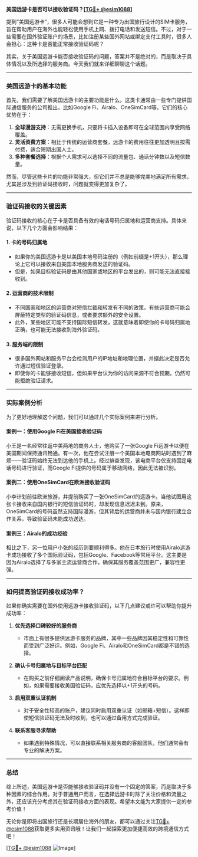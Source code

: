 **美国远游卡是否可以接收验证码？[[TG💪+ @esim1088](https://t.me/s/esim1088)]**

提到“美国远游卡”，很多人可能会想到它是一种专为出国旅行设计的SIM卡服务，旨在帮助用户在海外也能轻松使用手机上网、拨打电话和发送短信。不过，对于一些需要在国外验证账户的场景，比如注册某些国外网站或绑定支付工具时，很多人会担心：这种卡是否能正常接收验证码呢？

其实，关于美国远游卡能否接收验证码的问题，答案并不是绝对的，而是取决于具体情况以及所选择的服务商。今天我们就来详细聊聊这个话题。

---

### 美国远游卡的基本功能

首先，我们需要了解美国远游卡的主要功能是什么。这类卡通常由一些专门提供国际通信服务的公司推出，比如Google Fi、Airalo、OneSimCard等。它们的核心优势在于：

1. **全球漫游支持**：无需更换手机，只要将卡插入设备即可在全球范围内享受网络覆盖。
2. **灵活资费方案**：相比于传统的运营商套餐，远游卡的费用往往更加透明且按需付费，适合短期出国人士。
3. **多种套餐选择**：根据个人需求可以选择不同的流量包、通话分钟数以及短信数量。

然而，尽管这些卡片的功能非常强大，但它们并不总是能够完美地满足所有需求。尤其是涉及到验证码接收时，问题就变得更加复杂了。

---

### 验证码接收的关键因素

验证码接收的核心在于卡是否具备有效的电话号码归属地和运营商支持。具体来说，以下几个方面会影响结果：

#### 1. **卡的号码归属地**
   - 如果你的美国远游卡是以美国本地号码注册的（例如前缀是+1开头），那么理论上它可以接收来自美国本地服务商发送的验证码。
   - 但是，如果目标验证码是由其他国家或地区的平台发出的，则可能无法直接接收到。

#### 2. **运营商的技术限制**
   - 不同国家和地区的运营商对短信拦截和转发有不同的政策。有些运营商可能会屏蔽特定类型的验证码信息，或者要求额外的安全设置。
   - 此外，某些地区可能不支持国际短信转发，这就意味着即使你的卡号码归属地正确，也可能无法接收到海外验证码。

#### 3. **服务端的限制**
   - 很多国外网站和服务平台会检测用户的IP地址和地理位置，并据此决定是否允许通过短信验证登录。
   - 即使你的卡能够接收短信，但如果平台认为你的访问来源不符合预期，仍然可能拒绝验证请求。

---

### 实际案例分析

为了更好地理解这个问题，我们可以通过几个实际案例来进行分析。

#### 案例一：使用Google Fi在美国接收验证码
小王是一名经常往返中美两地的商务人士，他购买了一张Google Fi远游卡以便在美国期间保持通讯畅通。有一次，他在尝试注册一个美国本地电商网站时遇到了麻烦——验证码始终无法到达他的手机上。经过排查发现，该电商平台仅支持固定电话号码进行验证，而Google Fi提供的号码属于移动网络，因此无法被识别。

#### 案例二：使用OneSimCard在欧洲接收验证码
小李计划前往欧洲旅游，并提前购买了一张OneSimCard的远游卡。当他试图用这张卡接收来自国内银行的短信验证码时，却发现信息迟迟未到。原来，OneSimCard的号码虽然支持国际漫游，但其背后的运营商并未与国内银行建立合作关系，导致验证码未能成功送达。

#### 案例三：Airalo的成功经验
相比之下，另一位用户小张的经历则要顺利得多。他在日本旅行时使用Airalo远游卡成功接收了多个国际验证码，包括Google、Facebook等常用平台。这主要是因为Airalo选择了与多家主流运营商合作，确保其服务覆盖范围更广，兼容性更强。

---

### 如何提高验证码接收成功率？

如果你确实需要在国外使用远游卡接收验证码，以下几点建议或许可以帮助你提升成功率：

1. **优先选择口碑较好的服务商**
   - 市面上有很多提供远游卡服务的品牌，其中一些品牌因其稳定性和可靠性而受到广泛好评。例如，Google Fi、Airalo和OneSimCard都是不错的选择。

2. **确认卡号归属地与目标平台匹配**
   - 在购买之前仔细阅读产品说明，确保卡号归属地符合目标平台的要求。例如，如果需要接收美国验证码，应优先选择以+1开头的号码。

3. **启用双重认证机制**
   - 对于安全性较高的账户，建议同时启用双重认证（如邮箱+短信）。这样即使短信验证码无法及时收到，也可以通过备用方式完成验证。

4. **联系客服寻求帮助**
   - 如果遇到特殊情况，可以直接联系相关服务商的客服团队，他们通常会有专业的解决方案。

---

### 总结

综上所述，美国远游卡是否能够接收验证码并没有一个固定的答案，而是取决于多种因素的综合作用。对于普通用户而言，在选择远游卡时除了关注价格和流量之外，还应该充分考虑其在验证码接收方面的表现。希望本文能为大家提供一定的参考价值！

无论你是即将出国旅行还是长期居住海外的朋友，都可以通过关注[TG💪+ @esim1088](https://t.me/s/esim1088)获取更多实用资讯哦！让我们一起探索更加便捷高效的跨境通信方式吧！

[[TG💪+ @esim1088](https://t.me/s/esim1088) ![Image](https://i.postimg.cc/4NQfJmqS/Snipaste-2025-05-13-00-14-12.png)]